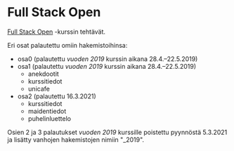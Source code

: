 # Full Stack Open
[Full Stack Open](https://fullstackopen.com/) -kurssin tehtävät.

Eri osat palautettu omiin hakemistoihinsa:

- osa0 (palautettu *vuoden 2019* kurssin aikana 28.4.–22.5.2019)
- osa1 (palautettu *vuoden 2019* kurssin aikana 28.4.–22.5.2019)
  - anekdootit
  - kurssitiedot
  - unicafe
- osa2 (palautettu 16.3.2021)
  - kurssitiedot
  - maidentiedot
  - puhelinluettelo

Osien 2 ja 3 palautukset *vuoden 2019* kurssille poistettu pyynnöstä 5.3.2021
ja lisätty vanhojen hakemistojen nimiin "_2019".